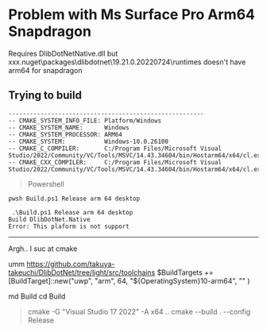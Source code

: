 # Problem with Ms Surface Pro Arm64 Snapdragon 

Requires DlibDotNetNative.dll but  xxx\.nuget\packages\dlibdotnet\19.21.0.20220724\runtimes doesn't have arm64 for snapdragon

## Trying to build

```
-------------------------------------------------------
-- CMAKE_SYSTEM_INFO_FILE: Platform/Windows
-- CMAKE_SYSTEM_NAME:      Windows
-- CMAKE_SYSTEM_PROCESSOR: ARM64
-- CMAKE_SYSTEM:           Windows-10.0.26100
-- CMAKE_C_COMPILER:       C:/Program Files/Microsoft Visual 
Studio/2022/Community/VC/Tools/MSVC/14.43.34604/bin/Hostarm64/x64/cl.exe
-- CMAKE_CXX_COMPILER:     C:/Program Files/Microsoft Visual 
Studio/2022/Community/VC/Tools/MSVC/14.43.34604/bin/Hostarm64/x64/cl.exe
```

>Powershell
```
pwsh Build.ps1 Release arm 64 desktop
```

```
 .\Build.ps1 Release arm 64 desktop
Build DlibDotNet.Native
Error: This plaform is not support
```


---
Argh.. I suc at cmake

umm https://github.com/takuya-takeuchi/DlibDotNet/tree/light/src/toolchains 
$BuildTargets += [BuildTarget]::new("uwp", "arm", 64, "${OperatingSystem}10-arm64", "" )

md Build
cd Build

> cmake -G "Visual Studio 17 2022" -A x64 ..
> cmake --build . --config Release
